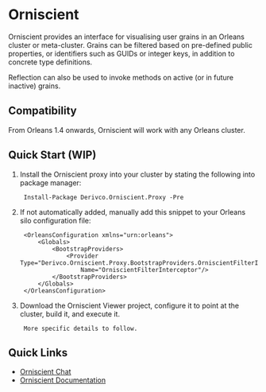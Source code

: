 # Orniscient
Orniscient provides an interface for visualising user grains in an Orleans cluster or meta-cluster. Grains can be filtered based on pre-defined public properties, or identifiers such as GUIDs or integer keys, in addition to concrete type definitions.

Reflection can also be used to invoke methods on active (or in future inactive) grains.

## Compatibility
From Orleans 1.4 onwards, Orniscient will work with any Orleans cluster.

## Quick Start (WIP)
1. Install the Orniscient proxy into your cluster by stating the following into package manager:

        Install-Package Derivco.Orniscient.Proxy -Pre
2. If not automatically added, manually add this snippet to your Orleans silo configuration file:

        <OrleansConfiguration xmlns="urn:orleans">
            <Globals>
                <BootstrapProviders>
                    <Provider Type="Derivco.Orniscient.Proxy.BootstrapProviders.OrniscientFilterInterceptor" 
                        Name="OrniscientFilterInterceptor"/>
                </BootstrapProviders>
            </Globals>
        </OrleansConfiguration>
        
3. Download the Orniscient Viewer project, configure it to point at the cluster, build it, and execute it.

        More specific details to follow.

## Quick Links
* [Orniscient Chat](http://gitter.im/DerivcoIpswich/Orniscient/)
* [Orniscient Documentation](http://DerivcoIpswich.github.io/Orniscient/)

